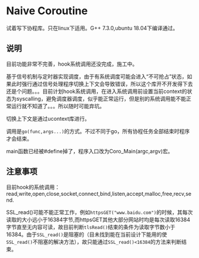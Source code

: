 # Naive Coroutine

试着写下协程库。只在linux下适用。G++ 7.3.0,ubuntu 18.04下编译通过。

## 说明

目前功能非常不完善，hook系统调用还没完成，施工中。

基于信号机制与定时器实现调度，由于有系统调度可能会进入“不可抢占”状态，如果此时强行通过信号处理程序切换上下文会导致错误，所以这个库开不开发得下去还是个问题。。。目前计划hook系统调用，在进入系统调用前设置当前context的状态为syscalling，避免调度器调度，似乎能正常运行，但是别的系统调用能不能正常运行就不知道了。。。所以随时可能弃坑。

切换上下文是通过ucontext库进行。

调用是`go(func,args...)`的方式。不过不同于go，所有协程任务全部结束时程序才会结束。

main函数已经被#define掉了，程序入口改为Coro_Main(argc,argv)宏。

## 注意事项

目前hook的系统调用：
read,write,open,close,socket,connect,bind,listen,accept,malloc,free,recv,send.

SSL_read()可能不能正常工作，例如`httpsGET("www.baidu.com")`的时候，其每次读取的大小远小于16384字节,而httpsGET其他大部分网站时均是每次读取16384字节直至无内容可读，故目前判断`tlsRead()`结束的条件为读取字节数小于16384。由于`SSL_read()`是阻塞的（目未找到能在当前设计下能用的使`SSL_read()`不阻塞的解决方法），故只能通过`SSL_read()<16384`的方法来判断结束。